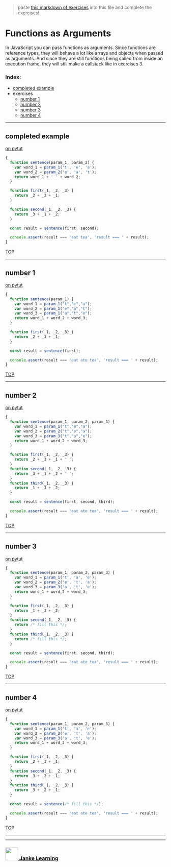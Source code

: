 > paste [this markdown of exercises](https://raw.githubusercontent.com/janke-learning/function-exercises/master/functions-as-arguments.md) into this file and complete the exercises!   

# Functions as Arguments

In JavaScript you can pass functions as arguments.  Since functions are reference types, they will behave a lot like arrays and objects when passed as arguments.  And since they are still functions being called from inside an execution frame, they will still make a callstack like in exercises 3.

### Index:
* [completed example](#completed-example)
* exercises
    * [number 1](#number-1)
    * [number 2](#number-2)
    * [number 3](#number-3)
    * [number 4](#number-4)

---

## completed example

[on pytut](http://www.pythontutor.com/live.html#code=function%20sentence%28param_1,%20param_2%29%20%7B%0A%20%20var%20word_1%20%3D%20param_1%28't',%20'e',%20'a'%29%3B%0A%20%20var%20word_2%20%3D%20param_2%28'e',%20'a',%20't'%29%3B%0A%20%20return%20word_1%20%2B%20'%20'%20%2B%20word_2%3B%0A%7D%0A%0Afunction%20first%28_1,%20_2,%20_3%29%20%7B%0A%20%20return%20_2%20%2B%20_3%20%2B%20_1%3B%0A%7D%0A%0Afunction%20second%28_1,%20_2,%20_3%29%20%7B%0A%20%20return%20_3%20%2B%20_1%20%2B%20_2%3B%0A%7D%0A%0Aconst%20result%20%3D%20sentence%28first,%20second%29%3B%0A%0Aconsole.assert%28result%20%3D%3D%3D%20'eat%20tea',%20'result%20%3D%3D%3D%20'%20%2B%20result%29%3B&cumulative=false&curInstr=0&heapPrimitives=nevernest&mode=display&origin=opt-live.js&py=js&rawInputLstJSON=%5B%5D&textReferences=false)
```js
{
  function sentence(param_1, param_2) {
    var word_1 = param_1('t', 'e', 'a');
    var word_2 = param_2('e', 'a', 't');
    return word_1 + ' ' + word_2;
  }

  function first(_1, _2, _3) {
    return _2 + _3 + _1;
  }

  function second(_1, _2, _3) {
    return _3 + _1 + _2;
  }

  const result = sentence(first, second);

  console.assert(result === 'eat tea', 'result === ' + result);
}
```

[TOP](#functions-as-arguments)

---

## number 1

[on pytut](http://www.pythontutor.com/live.html#code=function%20sentence%28param_1%29%20%7B%0A%20%20var%20word_1%20%3D%20param_1%28/*%20fill%20this%20*/%29%3B%0A%20%20var%20word_2%20%3D%20param_1%28/*%20fill%20this%20*/%29%3B%0A%20%20var%20word_3%20%3D%20param_1%28/*%20fill%20this%20*/%29%3B%0A%20%20return%20word_1%20%2B%20word_2%20%2B%20word_3%3B%0A%7D%0A%0Afunction%20first%28_1,%20_2,%20_3%29%20%7B%0A%20%20return%20_2%20%2B%20_3%20%2B%20_1%3B%0A%7D%0A%0Aconst%20result%20%3D%20sentence%28first%29%3B%0A%0Aconsole.assert%28result%20%3D%3D%3D%20'eat%20ate%20tea',%20'result%20%3D%3D%3D%20'%20%2B%20result%29%3B&cumulative=false&curInstr=0&heapPrimitives=nevernest&mode=display&origin=opt-live.js&py=js&rawInputLstJSON=%5B%5D&textReferences=false)
```js
{
  function sentence(param_1) {
    var word_1 = param_1("t","e","a");
    var word_2 = param_1("e","a","t");
    var word_3 = param_1("a","t","e");
    return word_1 + word_2 + word_3;
  }

  function first(_1, _2, _3) {
    return _2 + _3 + _1;
  }

  const result = sentence(first);

  console.assert(result === 'eat ate tea', 'result === ' + result);
}
```

[TOP](#functions-as-arguments)

---

## number 2

[on pytut](http://www.pythontutor.com/live.html#code=function%20sentence%28param_1,%20param_2,%20param_3%29%20%7B%0A%20%20var%20word_1%20%3D%20param_1%28/*%20fill%20this%20*/%29%3B%0A%20%20var%20word_2%20%3D%20param_2%28/*%20fill%20this%20*/%29%3B%0A%20%20var%20word_3%20%3D%20param_3%28/*%20fill%20this%20*/%29%3B%0A%20%20return%20word_1%20%2B%20word_2%20%2B%20word_3%3B%0A%7D%0A%0Afunction%20first%28_1,%20_2,%20_3%29%20%7B%0A%20%20return%20_2%20%2B%20_3%20%2B%20_1%20%2B%20'%20'%3B%0A%7D%0Afunction%20second%28_1,%20_2,%20_3%29%20%7B%0A%20%20return%20_3%20%2B%20_1%20%2B%20_2%20%2B%20'%20'%3B%0A%7D%0Afunction%20third%28_1,%20_2,%20_3%29%20%7B%0A%20%20return%20_1%20%2B%20_3%20%2B%20_2%3B%0A%7D%0A%0Aconst%20result%20%3D%20sentence%28first,%20second,%20third%29%3B%0A%0Aconsole.assert%28result%20%3D%3D%3D%20'eat%20ate%20tea',%20'result%20%3D%3D%3D%20'%20%2B%20result%29%3B&cumulative=false&curInstr=0&heapPrimitives=nevernest&mode=display&origin=opt-live.js&py=js&rawInputLstJSON=%5B%5D&textReferences=false)
```js
{
  function sentence(param_1, param_2, param_3) {
    var word_1 = param_1("t","e","a");
    var word_2 = param_2("t","e","a");
    var word_3 = param_3("t","a","e");
    return word_1 + word_2 + word_3;
  }

  function first(_1, _2, _3) {
    return _2 + _3 + _1 + ' ';
  }
  function second(_1, _2, _3) {
    return _3 + _1 + _2 + ' ';
  }
  function third(_1, _2, _3) {
    return _1 + _3 + _2;
  }

  const result = sentence(first, second, third);

  console.assert(result === 'eat ate tea', 'result === ' + result);
}
```

[TOP](#functions-as-arguments)

---

## number 3

[on pytut](http://www.pythontutor.com/live.html#code=function%20sentence%28param_1,%20param_2,%20param_3%29%20%7B%0A%20%20var%20word_1%20%3D%20param_1%28't',%20'a',%20'e'%29%3B%0A%20%20var%20word_2%20%3D%20param_2%28'e',%20't',%20'a'%29%3B%0A%20%20var%20word_3%20%3D%20param_3%28'a',%20't',%20'e'%29%3B%0A%20%20return%20word_1%20%2B%20word_2%20%2B%20word_3%3B%0A%7D%0A%0Afunction%20first%28_1,%20_2,%20_3%29%20%7B%0A%20%20return%20/*%20fill%20this%20*/%3B%0A%7D%0Afunction%20second%28_1,%20_2,%20_3%29%20%7B%0A%20%20return%20/*%20fill%20this%20*/%3B%0A%7D%0Afunction%20third%28_1,%20_2,%20_3%29%20%7B%0A%20%20return%20/*%20fill%20this%20*/%3B%0A%7D%0A%0Aconst%20result%20%3D%20sentence%28first,%20second,%20third%29%3B%0A%0Aconsole.assert%28result%20%3D%3D%3D%20'eat%20ate%20tea',%20'result%20%3D%3D%3D%20'%20%2B%20result%29%3B&cumulative=false&curInstr=0&heapPrimitives=nevernest&mode=display&origin=opt-live.js&py=js&rawInputLstJSON=%5B%5D&textReferences=false)
```js
{
  function sentence(param_1, param_2, param_3) {
    var word_1 = param_1('t', 'a', 'e');
    var word_2 = param_2('e', 't', 'a');
    var word_3 = param_3('a', 't', 'e');
    return word_1 + word_2 + word_3;
  }

  function first(_1, _2, _3) {
    return _1 + _3 + _2;
  }
  function second(_1, _2, _3) {
    return /* fill this */;
  }
  function third(_1, _2, _3) {
    return /* fill this */;
  }

  const result = sentence(first, second, third);

  console.assert(result === 'eat ate tea', 'result === ' + result);
}
```

[TOP](#functions-as-arguments)

---

## number 4

[on pytut](http://www.pythontutor.com/live.html#code=function%20sentence%28param_1,%20param_2,%20param_3%29%20%7B%0A%20%20var%20word_1%20%3D%20param_1%28't',%20'a',%20'e'%29%3B%0A%20%20var%20word_2%20%3D%20param_2%28'e',%20't',%20'a'%29%3B%0A%20%20var%20word_3%20%3D%20param_3%28'a',%20't',%20'e'%29%3B%0A%20%20return%20word_1%20%2B%20word_2%20%2B%20word_3%3B%0A%7D%0A%0Afunction%20first%28_1,%20_2,%20_3%29%20%7B%0A%20%20return%20_2%20%2B%20_3%20%2B%20_1%3B%0A%7D%0Afunction%20second%28_1,%20_2,%20_3%29%20%7B%0A%20%20return%20_3%20%2B%20_2%20%2B%20_1%3B%0A%7D%0Afunction%20third%28_1,%20_2,%20_3%29%20%7B%0A%20%20return%20_3%20%2B%20_2%20%2B%20_1%3B%0A%7D%0A%0Aconst%20result%20%3D%20sentence%28/*%20fill%20this%20*/%29%3B%0A%0Aconsole.assert%28result%20%3D%3D%3D%20'eat%20ate%20tea',%20'result%20%3D%3D%3D%20'%20%2B%20result%29%3B&cumulative=false&curInstr=2&heapPrimitives=nevernest&mode=display&origin=opt-live.js&py=js&rawInputLstJSON=%5B%5D&textReferences=false)
```js
{
  function sentence(param_1, param_2, param_3) {
    var word_1 = param_1('t', 'a', 'e');
    var word_2 = param_2('e', 't', 'a');
    var word_3 = param_3('a', 't', 'e');
    return word_1 + word_2 + word_3;
  }

  function first(_1, _2, _3) {
    return _2 + _3 + _1;
  }
  function second(_1, _2, _3) {
    return _3 + _2 + _1;
  }
  function third(_1, _2, _3) {
    return _3 + _2 + _1;
  }

  const result = sentence(/* fill this */);

  console.assert(result === 'eat ate tea', 'result === ' + result);
}
```

[TOP](#functions-as-arguments)

___
___
### <a href="http://janke-learning.org" target="_blank"><img src="https://user-images.githubusercontent.com/18554853/50098409-22575780-021c-11e9-99e1-962787adaded.png" width="40" height="40"></img> Janke Learning</a>
